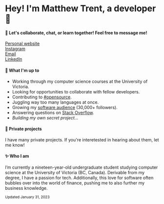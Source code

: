 # Hey! I'm Matthew Trent, a developer 👋
#### 🌿 Let's collaborate, chat, or learn together! Feel free to message me!
[Personal website](https://matthewtrent.me/links)<br>
[Instagram](https://www.instagram.com/matthewrltrent/)<br>
[Email](mailto:me@matthewtrent.me?subject=Howdy)<br>
[LinkedIn](https://www.linkedin.com/in/matthewrltrent/)
#### 📜 What I'm up to
- Working through my computer science courses at the University of Victoria.
- Looking for opportunities to collaborate with fellow developers.
- Contributing to [#opensource](https://pub.dev/publishers/matthewtrent.me/packages).
- Juggling way too many languages at once.
- Growing my [software audience](https://www.instagram.com/comicalcoder/) (30,000+ followers).
- Answering questions on [Stack Overflow](https://stackoverflow.com/users/13029516/matthew-trent).
- _Building my own secret project..._

#### 🤫 Private projects

I have many private projects. If you're interetested in hearing about them, let me know!

#### ✨ Who I am
I’m currently a nineteen-year-old undergraduate student studying computer science at the University of Victoria (BC, Canada). Derivable from my degree, I have a passion for tech. Additionally, this love for software often bubbles over into the world of finance, pushing me to also further my business knowledge.

<sub>Updated January 31, 2023</sub>
